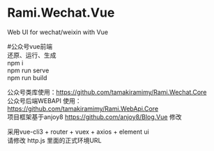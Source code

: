 # Rami.Wechat.Vue
Web UI for wechat/weixin with Vue <br/>

#公众号vue前端 <br>
还原、运行、生成 <br>
npm i <br>
npm run serve <br>
npm run build <br>

公众号类库使用：https://github.com/tamakiramimy/Rami.Wechat.Core <br>
公众号后端WEBAPI 使用：https://github.com/tamakiramimy/Rami.WebApi.Core <br>
项目框架基于anjoy8 https://github.com/anjoy8/Blog.Vue 修改 <br>

采用vue-cli3 + router + vuex + axios + element ui <br>
请修改 http.js 里面的正式环境URL<br>
